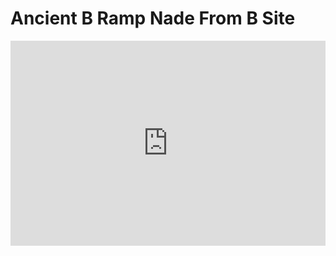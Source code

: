 # Ancient B Ramp Nade From B Site
<div style='position:relative; padding-bottom:calc(56.25% + 44px)'><iframe src='https://gfycat.com/ifr/CommonIllfatedAsianlion' frameborder='0' scrolling='no' width='100%' height='100%' style='position:absolute;top:0;left:0;' allowfullscreen></iframe></div>